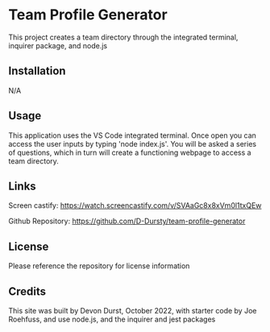 # Team Profile Generator 
This project creates a team directory through the integrated terminal, inquirer package, and node.js

## Installation
N/A

## Usage
This application uses the VS Code integrated terminal. Once open you can access the user inputs by typing 'node index.js'. You will be asked a series of questions, which in turn will create a functioning webpage to access a team directory. 

## Links

Screen castify: https://watch.screencastify.com/v/SVAaGc8x8xVm0l1txQEw

Github Repository: https://github.com/D-Dursty/team-profile-generator

## License
Please reference the repository for license information 

## Credits
This site was built by Devon Durst, October 2022, with starter code by Joe Roehfuss, and use node.js, and the inquirer and jest packages